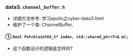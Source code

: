 ### data3. `channel_buffer.h`

- 详细方法参考: 学习apollo之cyber-data3.html
- 维护了一个类: ChannelBuffer, 

#### ①.`bool Fetch(uint64_t* index, std::shared_ptr<T>& m);`

- 这个函数设计的逻辑是怎样的? 


